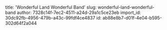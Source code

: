 title: 'Wonderful Land Wonderful Band'
slug: wonderful-land-wonderful-band
author: 7328c14f-7ec2-4511-a24d-29a1c5ce23eb
import_id: 30dc92fb-4956-479b-a43c-99fdf4ce4837
id: ab88e8b7-d01f-4e04-b595-302d64f2a044
